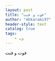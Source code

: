 ```yaml
---
layout: post
title: "فوت و فنت"
author: "mhkarami97"
header-style: text
catalog: true
tags:
    - وب
---
```


فوت و فنت